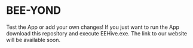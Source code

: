 # BEE-YOND

Test the App or add your own changes!
If you just want to run the App download this repository and execute EEHive.exe.
The link to our website will be available soon. 
